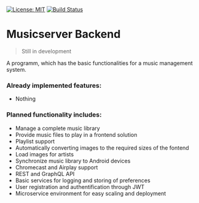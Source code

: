 [![License: MIT](https://img.shields.io/badge/License-MIT-yellow.svg)](https://opensource.org/licenses/MIT)
[![Build Status](https://travis-ci.org/stefanFCB94/Musicplayer-Backend.svg?branch=master)](https://travis-ci.org/stefanFCB94/Musicplayer-Backend)

# Musicserver Backend

> Still in development

A programm, which has the basic functionalities for a music management system.


### Already implemented features:
- Nothing

### Planned functionality includes:
- Manage a complete music library
- Provide music files to play in a frontend solution
- Playlist support
- Automatically converting images to the required sizes of the fontend
- Load images for artists
- Synchronize music library to Android devices
- Chromecast and Airplay support
- REST and GraphQL API
- Basic services for logging and storing of preferences
- User registration and authentification through JWT
- Microservice environment for easy scaling and deployment
